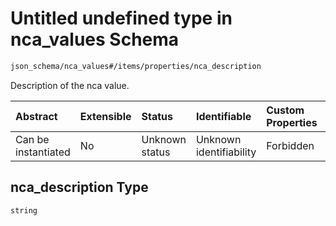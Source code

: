 # Untitled undefined type in nca\_values Schema

```txt
json_schema/nca_values#/items/properties/nca_description
```

Description of the nca value.

| Abstract            | Extensible | Status         | Identifiable            | Custom Properties | Additional Properties | Access Restrictions | Defined In                                                                                               |
| :------------------ | :--------- | :------------- | :---------------------- | :---------------- | :-------------------- | :------------------ | :------------------------------------------------------------------------------------------------------- |
| Can be instantiated | No         | Unknown status | Unknown identifiability | Forbidden         | Allowed               | none                | [nca\_values.schema.json\*](../../out/schemas/sub-schemas/nca_values.schema.json "open original schema") |

## nca\_description Type

`string`

